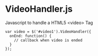 # VideoHandler.js

Javascript to handle a HTML5 &lt;video> Tag

```
var video = $('#video1').VideoHandler({
  onEnd: function() {
    // callback when video is ended
  }
});
```
